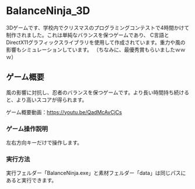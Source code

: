 # BalanceNinja_3D

3Dゲームです、学校内でクリスマスのプログラミングコンテストで4時間かけて制作されました。これは単純なバランスを保つゲームであり、
C言語とDirectX11グラフィックスライブラリを使用して作成されています。重力や風の影響もシミュレーションしています。
（ちなみに、最優秀賞もらいましたｗｗｗ）

## ゲーム概要
風の影響に対抗し、忍者のバランスを保つゲームです。より長い時間持ち続けると、より高いスコアが得られます。

ゲーム概要動画：https://youtu.be/QadMcAvCjCs

### ゲーム操作説明
左右方向キーだけで操作します。


### 実行方法
実行フェルダー「BalanceNinja.exe」と素材フェルダー「data」は同じパスにあると実行できます。
